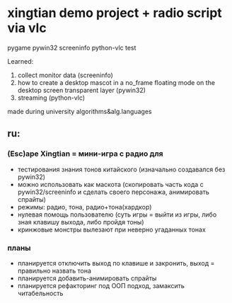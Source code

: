 # xingtian demo project + radio script via vlc
pygame pywin32 screeninfo python-vlc test

Learned:
1. collect monitor data (screeninfo)
2. how to create a desktop mascot in a no_frame floating mode on the desktop screen transparent layer (pywin32)
4. streaming (python-vlc)

made during university algorithms&alg.languages

## ru:

### (Esc)ape Xingtian = мини-игра с радио для
* тестирования знания тонов китайского (изначально создавался без pywin32)
* можно использовать как маскота (скопировать часть кода с pywin32/screeninfo и сделать своего персонажа, анимировать спрайты)
* режимы: радио, тона, радио+тона(хардкор)
* нулевая помощь пользователю (суть игры = выйти из игры, либо зная клавишу выхода, либо пройдя тоны)
* кринжовые монстры вылезают при неверно угаданных тонах

### планы

* планируется отключить выход по клавише и закронить, выход = правильно назвать тона
* планируется добавить-анимировать спрайты
* планируется рефакторинг под ООП подход, замаксить читабельность
